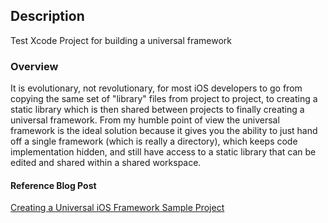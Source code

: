 ## Description
Test Xcode Project for building a universal framework

### Overview
It is evolutionary, not revolutionary, for most iOS developers to go from copying the same set of "library" files from project to project, to creating a static library which is then shared between projects to finally creating a universal framework.  From my humble point of view the universal framework is the ideal solution because it gives you the ability to just hand off a single framework (which is really a directory), which keeps code implementation hidden, and still have access to a static library that can be edited and shared within a shared workspace.

#### Reference Blog Post
[Creating a Universal iOS Framework Sample Project](http://blog.corywiles.com/creating-a-universal-ios-framework-sample-pro)

